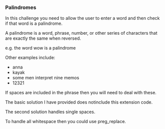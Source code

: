 ### Palindromes

In this challenge you need to allow the user to enter a word and then check if that word is a palindrome.

A palindrome is a word, phrase, number, or other series of characters that are exactly the same when reversed.

e.g. the word wow is a palindrome

Other examples include:
+ anna
+ kayak
+ some men interpret nine memos
+ 12321

If spaces are included in the phrase then you will need to deal with these.

The basic solution I have provided does notinclude this extension code.

The second solution handles single spaces.

To handle all whitespace then you could use preg_replace.